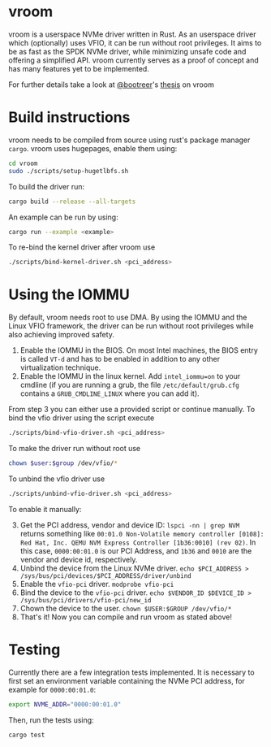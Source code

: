 # vroom

vroom is a userspace NVMe driver written in Rust.
As an userspace driver which (optionally) uses VFIO, it can be run without root privileges.
It aims to be as fast as the SPDK NVMe driver, while minimizing unsafe code and offering a simplified API.
vroom currently serves as a proof of concept and has many features yet to be implemented.

For further details take a look at [@bootreer](https://github.com/bootreer)'s [thesis](https://db.in.tum.de/people/sites/ellmann/theses/finished/24/pirhonen_writing_an_nvme_driver_in_rust.pdf) on vroom


# Build instructions

vroom needs to be compiled from source using rust's package manager `cargo`.
vroom uses hugepages, enable them using:

```bash
cd vroom
sudo ./scripts/setup-hugetlbfs.sh
```

To build the driver run:

```bash
cargo build --release --all-targets
```

An example can be run by using:

```bash
cargo run --example <example>
```

To re-bind the kernel driver after vroom use

```bash
./scripts/bind-kernel-driver.sh <pci_address>
```

# Using the IOMMU

By default, vroom needs root to use DMA. By using the IOMMU and the Linux VFIO framework, the driver can be run without root privileges while also achieving improved safety.

1. Enable the IOMMU in the BIOS. On most Intel machines, the BIOS entry is called `VT-d` and has to be enabled in addition to any other virtualization technique.
2. Enable the IOMMU in the linux kernel. Add `intel_iommu=on` to your cmdline (if you are running a grub, the file `/etc/default/grub.cfg` contains a `GRUB_CMDLINE_LINUX` where you can add it).

From step 3 you can either use a provided script or continue manually.
To bind the vfio driver using the script execute

```bash
./scripts/bind-vfio-driver.sh <pci_address> 
```

To make the driver run without root use

```bash
chown $user:$group /dev/vfio/*
```

To unbind the vfio driver use

```bash
./scripts/unbind-vfio-driver.sh <pci_address>
```

To enable it manually:

3. Get the PCI address, vendor and device ID: `lspci -nn | grep NVM` returns something like `00:01.0 Non-Volatile memory controller [0108]: Red Hat, Inc. QEMU NVM Express Controller [1b36:0010] (rev 02)`. In this case, `0000:00:01.0` is our PCI Address, and `1b36` and `0010` are the vendor and device id, respectively.
4. Unbind the device from the Linux NVMe driver. `echo $PCI_ADDRESS > /sys/bus/pci/devices/$PCI_ADDRESS/driver/unbind`
5. Enable the `vfio-pci` driver. `modprobe vfio-pci`
6. Bind the device to the `vfio-pci` driver. `echo $VENDOR_ID $DEVICE_ID > /sys/bus/pci/drivers/vfio-pci/new_id`
7. Chown the device to the user. `chown $USER:$GROUP /dev/vfio/*`
8. That's it! Now you can compile and run vroom as stated above!

# Testing

Currently there are a few integration tests implemented. It is necessary to first set an environment variable containing the NVMe PCI address, for example for `0000:00:01.0`:

```bash
export NVME_ADDR="0000:00:01.0"
```

Then, run the tests using:

```bash
cargo test
```